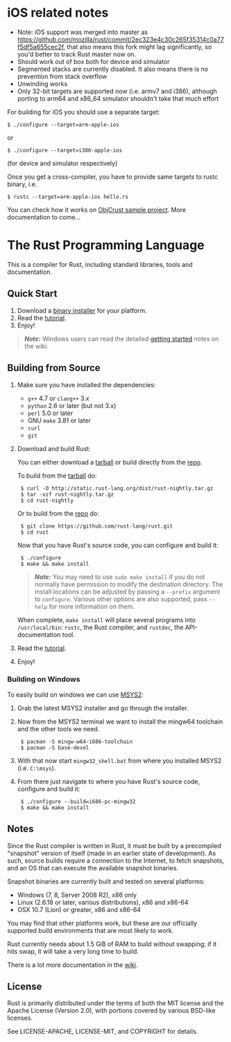 # iOS related notes


* Note: iOS support was merged into master as
  https://github.com/mozilla/rust/commit/2ec323e4c30c265f35314c0a77f5df5a655cec2f,
  that also means this fork might lag significantly, so you'd better
  to track Rust master now on.
* Should work out of box both for device and simulator
* Segmented stacks are currently disabled. It also means there is no
  prevention from stack overflow
* Unwinding works
* Only 32-bit targets are supported now (i.e. armv7 and i386),
  although porting to arm64 and x86_64 simulator shouldn't take that
  much effort

For building for iOS you should use a separate target:

    $ ./configure --target=arm-apple-ios

or

    $ ./configure --target=i386-apple-ios

(for device and simulator respectively)

Once you get a cross-compiler, you have to provide same targets to rustc binary, i.e.

    $ rustc --target=arm-apple-ios hello.rs

You can check how it works on [ObjCrust sample project](https://github.com/vhbit/ObjCrust).
More documentation to come...

# The Rust Programming Language

This is a compiler for Rust, including standard libraries, tools and
documentation.

## Quick Start

1. Download a [binary installer][installer] for your platform.
2. Read the [tutorial].
3. Enjoy!

> ***Note:*** Windows users can read the detailed
> [getting started][wiki-start] notes on the wiki.

[installer]: http://www.rust-lang.org/install.html
[tutorial]: http://doc.rust-lang.org/tutorial.html
[wiki-start]: https://github.com/rust-lang/rust/wiki/Note-getting-started-developing-Rust
[win-wiki]: https://github.com/rust-lang/rust/wiki/Using-Rust-on-Windows

## Building from Source

1. Make sure you have installed the dependencies:
    * `g++` 4.7 or `clang++` 3.x
    * `python` 2.6 or later (but not 3.x)
    * `perl` 5.0 or later
    * GNU `make` 3.81 or later
    * `curl`
    * `git`
2. Download and build Rust:

    You can either download a [tarball] or build directly from the [repo].

    To build from the [tarball] do:

        $ curl -O http://static.rust-lang.org/dist/rust-nightly.tar.gz
        $ tar -xzf rust-nightly.tar.gz
        $ cd rust-nightly

    Or to build from the [repo] do:

        $ git clone https://github.com/rust-lang/rust.git
        $ cd rust

    Now that you have Rust's source code, you can configure and build it:

        $ ./configure
        $ make && make install

    > ***Note:*** You may need to use `sudo make install` if you do not normally have
    > permission to modify the destination directory. The install locations can
    > be adjusted by passing a `--prefix` argument to `configure`. Various other
    > options are also supported, pass `--help` for more information on them.

    When complete, `make install` will place several programs into
    `/usr/local/bin`: `rustc`, the Rust compiler, and `rustdoc`, the
    API-documentation tool.
3. Read the [tutorial].
4. Enjoy!

### Building on Windows

To easily build on windows we can use [MSYS2](http://sourceforge.net/projects/msys2/):

1. Grab the latest MSYS2 installer and go through the installer.
2. Now from the MSYS2 terminal we want to install the mingw64 toolchain and the other
   tools we need.

        $ pacman -S mingw-w64-i686-toolchain
        $ pacman -S base-devel

3. With that now start `mingw32_shell.bat` from where you installed MSYS2 (i.e. `C:\msys`).
4. From there just navigate to where you have Rust's source code, configure and build it:

        $ ./configure --build=i686-pc-mingw32
        $ make && make install

[repo]: https://github.com/rust-lang/rust
[tarball]: http://static.rust-lang.org/dist/rust-nightly.tar.gz
[tutorial]: http://doc.rust-lang.org/tutorial.html

## Notes

Since the Rust compiler is written in Rust, it must be built by a
precompiled "snapshot" version of itself (made in an earlier state of
development). As such, source builds require a connection to the Internet, to
fetch snapshots, and an OS that can execute the available snapshot binaries.

Snapshot binaries are currently built and tested on several platforms:

* Windows (7, 8, Server 2008 R2), x86 only
* Linux (2.6.18 or later, various distributions), x86 and x86-64
* OSX 10.7 (Lion) or greater, x86 and x86-64

You may find that other platforms work, but these are our officially
supported build environments that are most likely to work.

Rust currently needs about 1.5 GiB of RAM to build without swapping; if it hits
swap, it will take a very long time to build.

There is a lot more documentation in the [wiki].

[wiki]: https://github.com/rust-lang/rust/wiki

## License

Rust is primarily distributed under the terms of both the MIT license
and the Apache License (Version 2.0), with portions covered by various
BSD-like licenses.

See LICENSE-APACHE, LICENSE-MIT, and COPYRIGHT for details.
